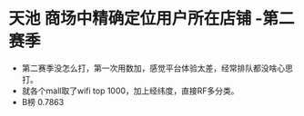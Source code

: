 # 天池 商场中精确定位用户所在店铺 -第二赛季
- 第二赛季没怎么打，第一次用数加，感觉平台体验太差，经常排队都没啥心思打。
- 就各个mall取了wifi top 1000，加上经纬度，直接RF多分类。
- B榜 0.7863


